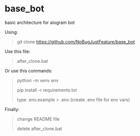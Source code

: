 # base_bot

basic architecture for aiogram bot

Using:

> git clone https://github.com/NoBugJustFeature/base_bot

Use this file:
> after_clone.bat

Or use this commands:
> python -m venv env
> 
> pip install -r requirements.txt
> 
> type .env.example > .env (create .env file for env vars)

Finally:
> change README file
> 
> delete after_clone.bat 
